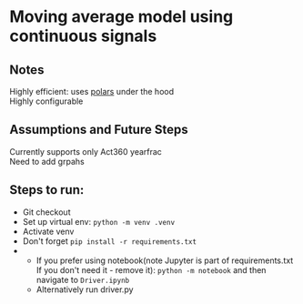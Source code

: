# Moving average model using continuous signals 

## Notes
Highly efficient: uses [polars](https://pola-rs.github.io/polars/py-polars/html/reference/index.html) under the hood\
Highly configurable

## Assumptions and Future Steps
Currently supports only Act360 yearfrac\
Need to add grpahs

## Steps to run:
- Git checkout
- Set up virtual env: `python -m venv .venv`
- Activate venv
- Don't forget `pip install -r requirements.txt` 
- - If you prefer using notebook(note Jupyter is part of requirements.txt If you don't need it - remove it): `python -m notebook` and then navigate to `Driver.ipynb`
  - Alternatively run driver.py

